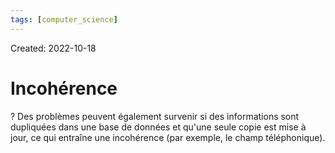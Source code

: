 ```yaml
---
tags: [computer_science]
---
```

Created: 2022-10-18

# Incohérence
?
Des problèmes peuvent également survenir si des informations sont dupliquées dans une base de données et qu'une seule copie est mise à jour, ce qui entraîne une incohérence (par exemple, le champ téléphonique).
<!--SR:!2022-11-22,17,210-->